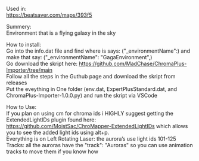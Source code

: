 Used in:  
https://beatsaver.com/maps/393f5 

Summery:  
Environment that is a flying galaxy in the sky

How to install:  
Go into the info.dat file and find where is says: ("_environmentName":) and make that say: ("_environmentName": "GagaEnvironment",)  
Go download the skript here: https://github.com/MadChase/ChromaPlus-Importer/tree/main  
Follow all the steps in the Guthub page and download the skript from releases  
Put the eveything in One folder (env.dat, ExpertPlusStandard.dat, and ChromaPlus-Importer-1.0.0.py) and run the skript via VSCode   

How to Use:  
If you plan on using cm for chroma ids i HIGHLY suggest getting the ExtendedLightIDs plugin found here: https://github.com/MoistSac/ChroMapper-ExtendedLightIDs which allows you to see the added light ids using alt+p.   
Everything is on Left Rotating Laser: the aurora’s use light ids 101-125  
Tracks: all the auroras have the "track": "Auroras" so you can use animation tracks to move them if you know how  
